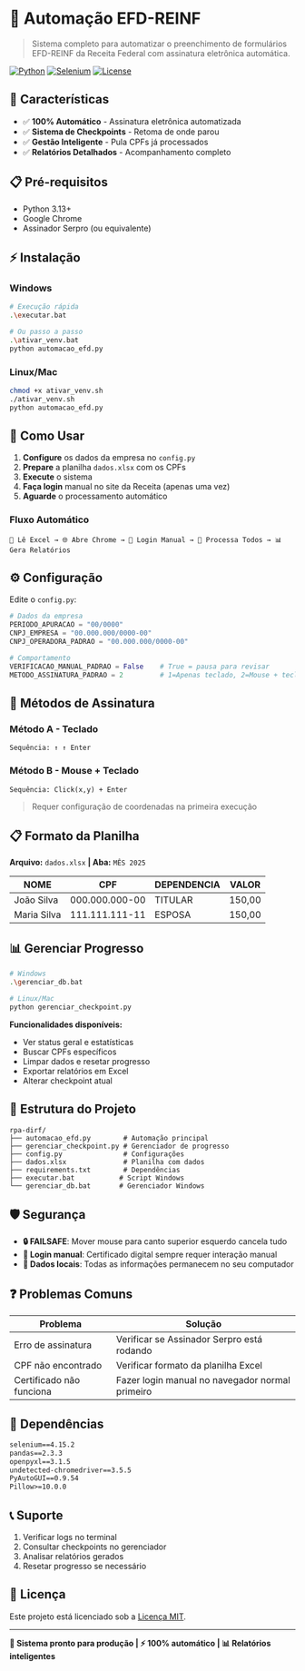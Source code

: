 # 🤖 Automação EFD-REINF

> Sistema completo para automatizar o preenchimento de formulários EFD-REINF da Receita Federal com assinatura eletrônica automática.

[![Python](https://img.shields.io/badge/Python-3.13+-blue.svg)](https://python.org)
[![Selenium](https://img.shields.io/badge/Selenium-4.15.2-green.svg)](https://selenium.dev)
[![License](https://img.shields.io/badge/License-MIT-yellow.svg)](LICENSE)


## 🚀 Características

- ✅ **100% Automático** - Assinatura eletrônica automatizada
- ✅ **Sistema de Checkpoints** - Retoma de onde parou
- ✅ **Gestão Inteligente** - Pula CPFs já processados
- ✅ **Relatórios Detalhados** - Acompanhamento completo


## 📋 Pré-requisitos

- Python 3.13+
- Google Chrome
- Assinador Serpro (ou equivalente)


## ⚡ Instalação

### Windows
```bash
# Execução rápida
.\executar.bat

# Ou passo a passo
.\ativar_venv.bat
python automacao_efd.py
```

### Linux/Mac
```bash
chmod +x ativar_venv.sh
./ativar_venv.sh
python automacao_efd.py
```


## 🎯 Como Usar

1. **Configure** os dados da empresa no `config.py`
2. **Prepare** a planilha `dados.xlsx` com os CPFs
3. **Execute** o sistema
4. **Faça login** manual no site da Receita (apenas uma vez)
5. **Aguarde** o processamento automático

### Fluxo Automático
```
📂 Lê Excel → 🌐 Abre Chrome → 🔐 Login Manual → 🤖 Processa Todos → 📊 Gera Relatórios
```


## ⚙️ Configuração

Edite o `config.py`:

```python
# Dados da empresa
PERIODO_APURACAO = "00/0000"
CNPJ_EMPRESA = "00.000.000/0000-00"
CNPJ_OPERADORA_PADRAO = "00.000.000/0000-00"

# Comportamento
VERIFICACAO_MANUAL_PADRAO = False    # True = pausa para revisar
METODO_ASSINATURA_PADRAO = 2         # 1=Apenas teclado, 2=Mouse + teclado
```


## 🔐 Métodos de Assinatura

### Método A - Teclado
```
Sequência: ↑ ↑ Enter
```

### Método B - Mouse + Teclado
```
Sequência: Click(x,y) + Enter
```
> Requer configuração de coordenadas na primeira execução


## 📋 Formato da Planilha

**Arquivo:** `dados.xlsx` **| Aba:** `MÊS 2025`

| NOME | CPF | DEPENDENCIA | VALOR |
|------|-----|-------------|-------|
| João Silva | 000.000.000-00 | TITULAR | 150,00 |
| Maria Silva | 111.111.111-11 | ESPOSA | 150,00 |


## 📊 Gerenciar Progresso

```bash
# Windows
.\gerenciar_db.bat

# Linux/Mac  
python gerenciar_checkpoint.py
```

**Funcionalidades disponíveis:**
- Ver status geral e estatísticas
- Buscar CPFs específicos
- Limpar dados e resetar progresso
- Exportar relatórios em Excel
- Alterar checkpoint atual


## 📁 Estrutura do Projeto

```
rpa-dirf/
├── automacao_efd.py        # Automação principal
├── gerenciar_checkpoint.py # Gerenciador de progresso  
├── config.py               # Configurações
├── dados.xlsx              # Planilha com dados
├── requirements.txt        # Dependências
├── executar.bat           # Script Windows
└── gerenciar_db.bat       # Gerenciador Windows
```


## 🛡️ Segurança

- **🔒 FAILSAFE**: Mover mouse para canto superior esquerdo cancela tudo
- **👤 Login manual**: Certificado digital sempre requer interação manual
- **💾 Dados locais**: Todas as informações permanecem no seu computador


## ❓ Problemas Comuns

| Problema | Solução |
|----------|---------|
| Erro de assinatura | Verificar se Assinador Serpro está rodando |
| CPF não encontrado | Verificar formato da planilha Excel |
| Certificado não funciona | Fazer login manual no navegador normal primeiro |


## 🔄 Dependências

```txt
selenium==4.15.2
pandas==2.3.3
openpyxl==3.1.5
undetected-chromedriver==3.5.5
PyAutoGUI==0.9.54
Pillow>=10.0.0
```


## 📞 Suporte

1. Verificar logs no terminal
2. Consultar checkpoints no gerenciador
3. Analisar relatórios gerados
4. Resetar progresso se necessário


## 📄 Licença

Este projeto está licenciado sob a [Licença MIT](LICENSE).

---

**🎯 Sistema pronto para produção | ⚡ 100% automático | 📊 Relatórios inteligentes**